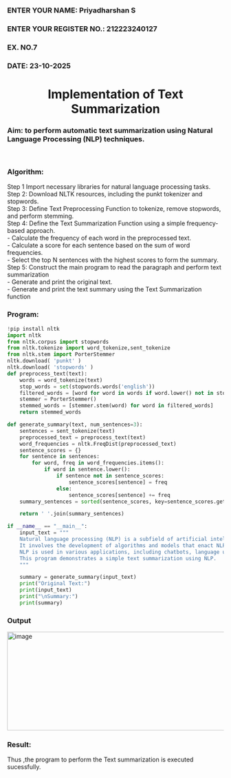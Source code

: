 <H3>ENTER YOUR NAME: Priyadharshan S</H3>
<H3>ENTER YOUR REGISTER NO.: 212223240127</H3>
<H3>EX. NO.7</H3>
<H3>DATE: 23-10-2025</H3>
<H1 ALIGN =CENTER>Implementation of Text  Summarization</H1>
<H3>Aim: to perform automatic text summarization using Natural Language Processing (NLP) techniques. </H3> 
 <BR>
<h3>Algorithm:</h3>
Step 1 Import necessary libraries for natural language processing tasks.<BR>
Step 2: Download NLTK resources, including the punkt tokenizer and stopwords.<BR>
Step 3: Define Text Preprocessing Function to tokenize, remove stopwords, and perform stemming.<BR>
Step 4: Define the Text Summarization Function using a simple frequency-based approach.<br>
    - Calculate the frequency of each word in the preprocessed text.<br>
    - Calculate a score for each sentence based on the sum of word frequencies.<br>
    - Select the top N sentences with the highest scores to form the summary.<br>
Step 5: Construct the main program to read the paragraph  and perform text summarization<br>
      - Generate and print the original text.<br>
      - Generate and print the text summary using the  Text Summarization function<br>
<H3>Program:</H3>

```python
!pip install nltk
import nltk
from nltk.corpus import stopwords
from nltk.tokenize import word_tokenize,sent_tokenize
from nltk.stem import PorterStemmer
nltk.download( 'punkt' )
nltk.download( 'stopwords' )
def preprocess_text(text):
    words = word_tokenize(text)
    stop_words = set(stopwords.words('english'))
    filtered_words = [word for word in words if word.lower() not in stop_words and word.isalnum()]
    stemmer = PorterStemmer()
    stemmed_words = [stemmer.stem(word) for word in filtered_words]
    return stemmed_words

def generate_summary(text, num_sentences=3):
    sentences = sent_tokenize(text)
    preprocessed_text = preprocess_text(text)
    word_frequencies = nltk.FreqDist(preprocessed_text)
    sentence_scores = {}
    for sentence in sentences:
        for word, freq in word_frequencies.items():
            if word in sentence.lower():
                if sentence not in sentence_scores:
                    sentence_scores[sentence] = freq
                else:
                    sentence_scores[sentence] += freq
    summary_sentences = sorted(sentence_scores, key=sentence_scores.get, reverse=True)[:num_sentences]

    return ' '.join(summary_sentences)

if __name__ == "__main__":
    input_text = """
    Natural language processing (NLP) is a subfield of artificial intelligence.
    It involves the development of algorithms and models that enact NLP.
    NLP is used in various applications, including chatbots, language understanding, and language generation.
    This program demonstrates a simple text summarization using NLP.
    """

    summary = generate_summary(input_text)
    print("Original Text:")
    print(input_text)
    print("\nSummary:")
    print(summary)
```

<H3>Output</H3>

<img width="1032" height="229" alt="image" src="https://github.com/user-attachments/assets/87d129d2-e2ff-4970-b61c-ebe26dc23f91" />


<H3>Result:</H3>
Thus ,the program to perform the Text summarization is executed sucessfully.



